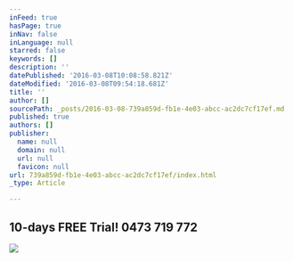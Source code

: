 ```yaml
---
inFeed: true
hasPage: true
inNav: false
inLanguage: null
starred: false
keywords: []
description: ''
datePublished: '2016-03-08T10:08:58.821Z'
dateModified: '2016-03-08T09:54:18.681Z'
title: ''
author: []
sourcePath: _posts/2016-03-08-739a859d-fb1e-4e03-abcc-ac2dc7cf17ef.md
published: true
authors: []
publisher:
  name: null
  domain: null
  url: null
  favicon: null
url: 739a859d-fb1e-4e03-abcc-ac2dc7cf17ef/index.html
_type: Article

---
```

## 10-days FREE Trial! 0473 719 772
![](https://the-grid-user-content.s3-us-west-2.amazonaws.com/6bd1408d-67cd-4f62-ac69-484542f46899.jpg)